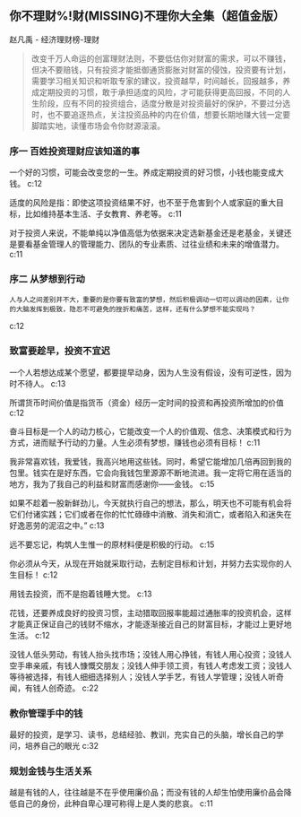## 你不理财%!财(MISSING)不理你大全集（超值金版）

赵凡禹  -  经济理财榜-理财

> 改变千万人命运的创富理财法则，不要低估你对财富的需求，可以不赚钱，但决不要赔钱，只有投资才能抵御通货膨胀对财富的侵蚀，投资要有计划，需要学习相关知识和听取专家的建议，投资越早，时间越长，回报越多，养成定期投资的习惯，敢于承担适度的风险，才可能获得更高回报，不同的人生阶段，应有不同的投资组合，适度分散是对投资最好的保护，不要过分选时，也不要追逐热点，关注投资品种的内在价值，想要长期地赚大钱一定要脚踏实地，读懂市场会令你财源滚滚。


### 序一 百姓投资理财应该知道的事

一个好的习惯，可能会改变您的一生。养成定期投资的好习惯，小钱也能变成大钱。 c:12

适度的风险是指：即使这项投资结果不好，也不至于危害到个人或家庭的重大目标，比如维持基本生活、子女教育、养老等。 c:11

对于投资人来说，不能单纯以净值高低为依据来决定选新基金还是老基金，关键还是要看基金管理人的管理能力、团队的专业素质、过往业绩和未来的增值潜力。 
 c:11

### 序二 从梦想到行动

    人与人之间差别并不大，重要的是你要有致富的梦想，然后积极调动一切可以调动的因素，让你的大脑发挥到极致，隐忍不可避免的挫折和痛苦，这样，还有什么梦想不能实现吗？ 
 c:12

### 致富要趁早，投资不宜迟

一个人若想达成某个愿望，都要提早动身，因为人生没有假设，没有可逆性，因为时不待人。 c:13

所谓货币时间价值是指货币（资金）经历一定时间的投资和再投资所增加的价值 c:12

奋斗目标是一个人的动力核心，它能改变一个人的价值观、信念、决策模式和行为方式，进而赋予行动的力量。人生必须有梦想，赚钱也必须有目标！ c:11

我非常喜欢钱，我爱钱，我高兴地用这些钱。同时，希望它能增加几倍再回到我的包里。钱实在是好东西，它会向我钱包里源源不断地流进。我一定将它用在适当的地方，我为了我自己的利益和财富而感谢你——金钱。 c:15

如果不趁着一股新鲜劲儿，今天就执行自己的想法，那么，明天也不可能有机会将它们付诸实践；它们或者在你的忙忙碌碌中消散、消失和消亡，或者陷入和迷失在好逸恶劳的泥沼之中。” 
 c:13

远不要忘记，构筑人生惟一的原材料便是积极的行动。 c:15

你必须从今天，从现在开始就采取行动，去制定目标和计划，并努力去实现你的人生目标！ 
 c:12

用钱去投资，而不是抱着钱睡大觉。 
 c:13

花钱，还要养成良好的投资习惯，主动猎取回报率能超过通胀率的投资机会，这样才能真正保证自己的钱财不缩水，才能逐渐接近自己的财富目标，才能过上更好地生活。 c:12

没钱人低头劳动，有钱人抬头找市场；没钱人用心挣钱，有钱人用心投资；没钱人空手串亲戚，有钱人慷慨交朋友；没钱人伸手领工资，有钱人考虑发工资；没钱人等待被选择，有钱人细细选择别人；没钱人学手艺，有钱人学管理；没钱人听奇闻，有钱人创奇迹。 c:22

### 教你管理手中的钱

最好的投资，是学习、读书，总结经验、教训，充实自己的头脑，增长自己的学问，培养自己的眼光 c:32

### 规划金钱与生活关系

越是有钱的人，往往越是不在乎使用廉价品；而没有钱的人却生怕使用廉价品会降低自己的身份，此种自卑心理可称得上是人类的悲哀。 
 c:11